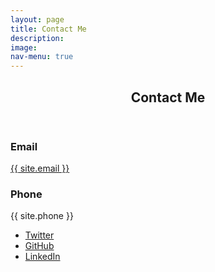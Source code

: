 ```yaml
---
layout: page
title: Contact Me
description:
image:
nav-menu: true
---
```


<!-- Main -->
<div id="main" class="alt">

<!-- One -->
<section id="one">
	<div class="inner">
		<header class="major">
			<h1>Contact Me</h1>
		</header>


<section>
  <div class="contact-method">
    <span class="icon alt fa-envelope"></span>
    <h3>Email</h3>
    <a href="#">{{ site.email }}</a>
  </div>
</section>

<section>
    <div class="contact-method">
      <span class="icon alt fa-phone"></span>
      <h3>Phone</h3>
      <span>{{ site.phone }}</span>
    </div>
</section>


<ul class="icons">
  <li><a href="http://twitter.com/nuclearkatie" class="icon alt fa-twitter"><span class="label">Twitter</span></a></li>
  <li><a href="https://github.com/nuclearkatie" class="icon alt fa-github"><span class="label">GitHub</span></a></li>
  <li><a href="https://linkedin/in/nuclearkatie" class="icon alt fa-linkedin"><span class="label">LinkedIn</span></a></li>
</ul>
